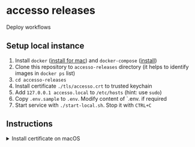 # accesso releases

Deploy workflows

## Setup local instance

1. Install `docker` ([install for mac](https://docs.docker.com/docker-for-mac/install/)) and `docker-compose` ([install](https://docs.docker.com/compose/install/))
1. Clone this repository to `accesso-releases` directory (it helps to identify images in `docker ps` list)
1. `cd accesso-releases`
1. Install certificate `./tls/accesso.crt` to trusted keychain
1. Add `127.0.0.1 accesso.local` to `/etc/hosts` (hint: use `sudo`)
1. Copy `.env.sample` to `.env`. Modify content of `.env. if required
1. Start service with `./start-local.sh`. Stop it with `CTRL+C`

## Instructions

<details><summary>Install certificate on macOS</summary>

- Open `./tls/accesso.crt` with Keychain Access
- Select `System` keychain and press "Add"
- Open `System` keychain in Keychain Access, double click on `accesso.local` item
- Expand "Trust" section, and change "When using this certificate" property to "Always trust"
- Close `accesso.local` window and approve changes with password or Touch ID
- Icon on `accesso.local` item in Keychain Access window should have small plus icon inside
</details>
